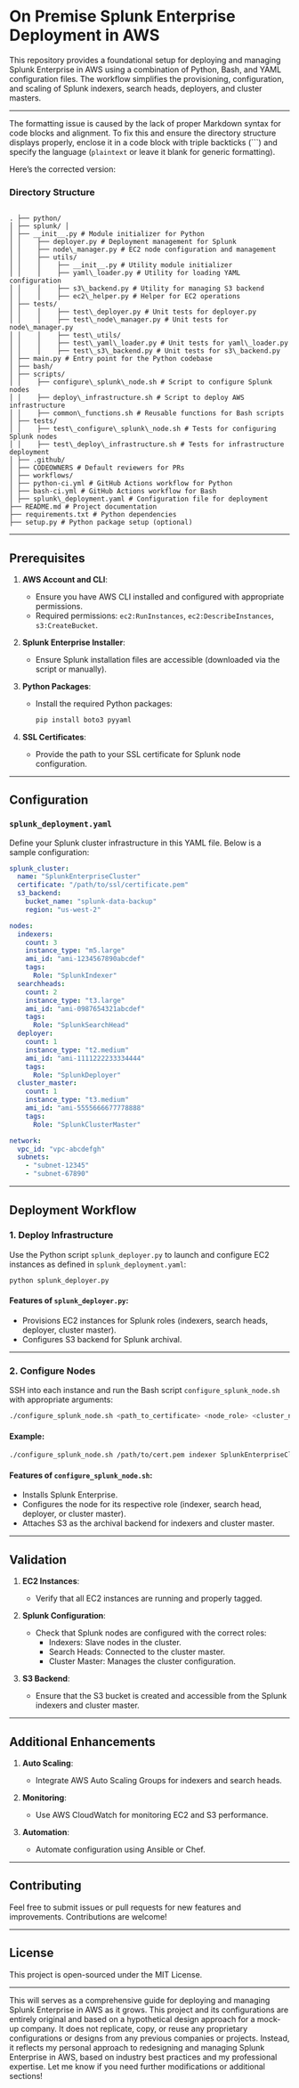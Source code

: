 # On Premise Splunk Enterprise Deployment in AWS

This repository provides a foundational setup for deploying and managing Splunk Enterprise in AWS using a combination of Python, Bash, and YAML configuration files. The workflow simplifies the provisioning, configuration, and scaling of Splunk indexers, search heads, deployers, and cluster masters.

---
The formatting issue is caused by the lack of proper Markdown syntax for code blocks and alignment. To fix this and ensure the directory structure displays properly, enclose it in a code block with triple backticks (\`\`\`) and specify the language (`plaintext` or leave it blank for generic formatting).

Here’s the corrected version:

### **Directory Structure**

```

. ├── python/
│ ├── splunk/ │
│ ├── __init__.py # Module initializer for Python
│ │    ├── deployer.py # Deployment management for Splunk
│ │    ├── node\_manager.py # EC2 node configuration and management
│ │    ├── utils/
│ │    │    ├── __init__.py # Utility module initializer
│ │    │    ├── yaml\_loader.py # Utility for loading YAML configuration
│ │    │    ├── s3\_backend.py # Utility for managing S3 backend
│ │    │    ├── ec2\_helper.py # Helper for EC2 operations
│ ├── tests/
│ │    │    ├── test\_deployer.py # Unit tests for deployer.py
│ │    │    ├── test\_node\_manager.py # Unit tests for node\_manager.py
│ │    │    ├── test\_utils/
│ │    │    ├── test\_yaml\_loader.py # Unit tests for yaml\_loader.py
│ │    │    ├── test\_s3\_backend.py # Unit tests for s3\_backend.py
│ ├── main.py # Entry point for the Python codebase
│ ├── bash/
│ ├── scripts/
│ │    ├── configure\_splunk\_node.sh # Script to configure Splunk nodes
│ │    ├── deploy\_infrastructure.sh # Script to deploy AWS infrastructure
│ │    ├── common\_functions.sh # Reusable functions for Bash scripts
│ ├── tests/
│ │    ├── test\_configure\_splunk\_node.sh # Tests for configuring Splunk nodes
│ │    ├── test\_deploy\_infrastructure.sh # Tests for infrastructure deployment
│ ├── .github/
│ ├── CODEOWNERS # Default reviewers for PRs
│ ├── workflows/
│ ├── python-ci.yml # GitHub Actions workflow for Python
│ ├── bash-ci.yml # GitHub Actions workflow for Bash
│ ├── splunk\_deployment.yaml # Configuration file for deployment
├── README.md # Project documentation
├── requirements.txt # Python dependencies
├── setup.py # Python package setup (optional)
```

---

## Prerequisites

1. **AWS Account and CLI**:
   - Ensure you have AWS CLI installed and configured with appropriate permissions.
   - Required permissions: `ec2:RunInstances`, `ec2:DescribeInstances`, `s3:CreateBucket`.

2. **Splunk Enterprise Installer**:
   - Ensure Splunk installation files are accessible (downloaded via the script or manually).

3. **Python Packages**:
   - Install the required Python packages:
     ```bash
     pip install boto3 pyyaml
     ```

4. **SSL Certificates**:
   - Provide the path to your SSL certificate for Splunk node configuration.

---

## Configuration

### `splunk_deployment.yaml`

Define your Splunk cluster infrastructure in this YAML file. Below is a sample configuration:

```yaml
splunk_cluster:
  name: "SplunkEnterpriseCluster"
  certificate: "/path/to/ssl/certificate.pem"
  s3_backend:
    bucket_name: "splunk-data-backup"
    region: "us-west-2"

nodes:
  indexers:
    count: 3
    instance_type: "m5.large"
    ami_id: "ami-1234567890abcdef"
    tags:
      Role: "SplunkIndexer"
  searchheads:
    count: 2
    instance_type: "t3.large"
    ami_id: "ami-0987654321abcdef"
    tags:
      Role: "SplunkSearchHead"
  deployer:
    count: 1
    instance_type: "t2.medium"
    ami_id: "ami-1111222233334444"
    tags:
      Role: "SplunkDeployer"
  cluster_master:
    count: 1
    instance_type: "t3.medium"
    ami_id: "ami-5555666677778888"
    tags:
      Role: "SplunkClusterMaster"

network:
  vpc_id: "vpc-abcdefgh"
  subnets:
    - "subnet-12345"
    - "subnet-67890"
````

* * *

Deployment Workflow
-------------------

### 1\. **Deploy Infrastructure**

Use the Python script `splunk_deployer.py` to launch and configure EC2 instances as defined in `splunk_deployment.yaml`:

```bash
python splunk_deployer.py
```

#### **Features of `splunk_deployer.py`**:

*   Provisions EC2 instances for Splunk roles (indexers, search heads, deployer, cluster master).
*   Configures S3 backend for Splunk archival.

* * *

### 2\. **Configure Nodes**

SSH into each instance and run the Bash script `configure_splunk_node.sh` with appropriate arguments:

```bash
./configure_splunk_node.sh <path_to_certificate> <node_role> <cluster_name> <s3_bucket>
```

#### **Example**:

```bash
./configure_splunk_node.sh /path/to/cert.pem indexer SplunkEnterpriseCluster splunk-data-backup
```

#### **Features of `configure_splunk_node.sh`**:

*   Installs Splunk Enterprise.
*   Configures the node for its respective role (indexer, search head, deployer, or cluster master).
*   Attaches S3 as the archival backend for indexers and cluster master.

* * *

Validation
----------

1.  **EC2 Instances**:
    
    *   Verify that all EC2 instances are running and properly tagged.
2.  **Splunk Configuration**:
    
    *   Check that Splunk nodes are configured with the correct roles:
        *   Indexers: Slave nodes in the cluster.
        *   Search Heads: Connected to the cluster master.
        *   Cluster Master: Manages the cluster configuration.
3.  **S3 Backend**:
    
    *   Ensure that the S3 bucket is created and accessible from the Splunk indexers and cluster master.

* * *

Additional Enhancements
-----------------------

1.  **Auto Scaling**:
    
    *   Integrate AWS Auto Scaling Groups for indexers and search heads.
2.  **Monitoring**:
    
    *   Use AWS CloudWatch for monitoring EC2 and S3 performance.
3.  **Automation**:
    
    *   Automate configuration using Ansible or Chef.

* * *

Contributing
------------

Feel free to submit issues or pull requests for new features and improvements. Contributions are welcome!

* * *

License
-------

This project is open-sourced under the MIT License.


---

This will serves as a comprehensive guide for deploying and managing Splunk Enterprise in AWS as it grows. This project and its configurations are entirely original and based on a hypothetical design approach for a mock-up company. It does not replicate, copy, or reuse any proprietary configurations or designs from any previous companies or projects. Instead, it reflects my personal approach to redesigning and managing Splunk Enterprise in AWS, based on industry best practices and my professional expertise. Let me know if you need further modifications or additional sections!
